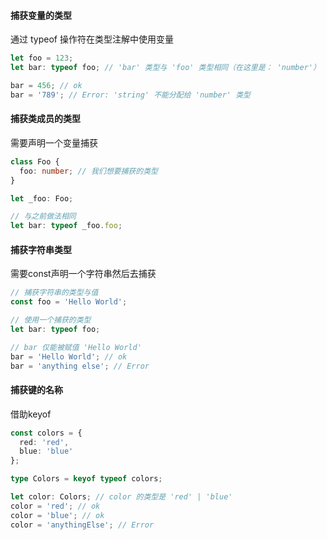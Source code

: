 #### 捕获变量的类型

通过 typeof 操作符在类型注解中使用变量

```ts
let foo = 123;
let bar: typeof foo; // 'bar' 类型与 'foo' 类型相同（在这里是： 'number'）

bar = 456; // ok
bar = '789'; // Error: 'string' 不能分配给 'number' 类型
```

#### 捕获类成员的类型

需要声明一个变量捕获

```ts
class Foo {
  foo: number; // 我们想要捕获的类型
}

let _foo: Foo;

// 与之前做法相同
let bar: typeof _foo.foo;
```

#### 捕获字符串类型

需要const声明一个字符串然后去捕获

```ts
// 捕获字符串的类型与值
const foo = 'Hello World';

// 使用一个捕获的类型
let bar: typeof foo;

// bar 仅能被赋值 'Hello World'
bar = 'Hello World'; // ok
bar = 'anything else'; // Error
```

#### 捕获键的名称

借助keyof

```ts
const colors = {
  red: 'red',
  blue: 'blue'
};

type Colors = keyof typeof colors;

let color: Colors; // color 的类型是 'red' | 'blue'
color = 'red'; // ok
color = 'blue'; // ok
color = 'anythingElse'; // Error
```